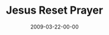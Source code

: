 ---
layout: message
category: message
series: "Reset"
title: "Jesus Reset Prayer"
date: 2009-03-22-00-00
message_id: 555
audio: "http://s3.amazonaws.com/crossroads-media/messages/audio/Reset5.mp3"
audio-duration: "41:58"
description: "Jesus reset prayer from transactional to relational."
video: "http://s3.amazonaws.com/crossroads-media/messages/video/Reset5.mp4"
video-duration: "41:58"
yt-embed-url: "//www.youtube.com/embed/YptS881W31o"
video-image: "http://s3.amazonaws.com/crossroads-media/images/Reset5-still.jpg"
program: "http://s3.amazonaws.com/crossroads-media/documents/0321_22Program.pdf"
tag: 
 - prayer
 - jesus
 - reset
 - mingo
explicit: false
---